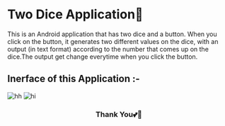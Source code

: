 # Two Dice Application🎲
This is an Android application that has two dice and a button. When you click on the button, it generates two different values on the dice, 
with an output (in text format) according to the number that comes up on the dice.The output get change everytime when you click the button.


## Inerface of this Application :-

![hh](https://user-images.githubusercontent.com/117991037/229606551-891b7d29-879d-49d1-ae47-c07835246bb7.jpg)
![hi](https://user-images.githubusercontent.com/117991037/229606558-4164b7b1-7017-4b42-81b3-79def4efae68.jpg)

<div align = center>

### Thank You💕🫶
</div>
